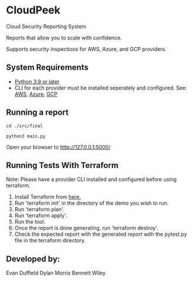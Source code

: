 # CloudPeek
Cloud Security Reporting System

Reports that allow you to scale with confidence.

Supports security inspections for AWS, Azure, and GCP providers.

## System Requirements
- [Python 3.9 or later](https://www.python.org/downloads/)
- CLI for each provider must be installed seperately and configured. See: [AWS](https://aws.amazon.com/cli/), [Azure](https://learn.microsoft.com/en-us/cli/azure/), [GCP](https://cloud.google.com/sdk/gcloud)

## Running a report
```
cd ./src/final

python3 main.py
```
Open your browser to http://127.0.0.1:5000/

## Running Tests With Terraform

Note: Please have a provider CLI installed and configured before using terraform.

1. Install Terraform from [here.](https://developer.hashicorp.com/terraform/install)
2. Run 'terraform init' in the directory of the demo you wish to run.
3. Run 'terraform plan'.
4. Run 'terraform apply'.
5. Run the tool.
6. Once the report is done generating, run 'terraform destroy'.
7. Check the expected report with the generated report with the pytest.py file in the terraform directory.


## Developed by:
Evan Duffield
Dylan Morris
Bennett Wiley
